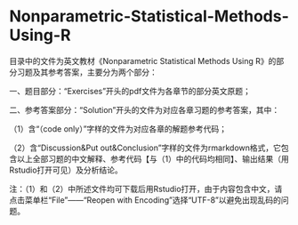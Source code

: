 # Nonparametric-Statistical-Methods-Using-R

  目录中的文件为英文教材《Nonparametric Statistical Methods Using R》的部分习题及其参考答案，主要分为两个部分：
  
  一、题目部分：“Exercises”开头的pdf文件为各章节的部分英文原题；
  
  二、参考答案部分：“Solution”开头的文件为对应各章习题的参考答案，其中：
  
  （1）含“（code only）”字样的文件为对应各章的解题参考代码；
  
  （2）含“Discussion&Put out&Conclusion”字样的文件为rmarkdown格式，它包含以上全部习题的中文解释、参考代码【与（1）中的代码均相同】、输出结果（用Rstudio打开可见）及分析结论。
  
  注：（1）和（2）中所述文件均可下载后用Rstudio打开，由于内容包含中文，请点击菜单栏“File”——“Reopen with Encoding”选择“UTF-8”以避免出现乱码的问题。
